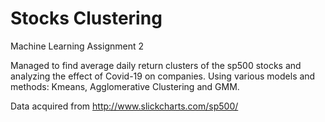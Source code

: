 # Stocks Clustering
Machine Learning Assignment 2 

Managed to find average daily return clusters of the sp500 stocks and analyzing the effect of Covid-19
on companies. Using various models and methods: Kmeans, Agglomerative Clustering and GMM.

Data acquired from http://www.slickcharts.com/sp500/
